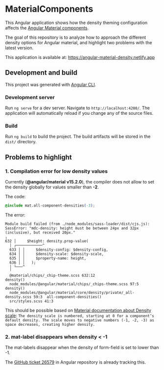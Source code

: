 # MaterialComponents

This Angular application shows how the density theming configuration affects the [Angular Material components](https://material.angular.io/).

The goal of this repository is to analyze how to approach the different density options for Angular material, and highlight two problems with the latest version.

This application is available at: https://angular-material-density.netlify.app

## Development and build

This project was generated with [Angular CLI](https://github.com/angular/angular-cli).

### Development server

Run `ng serve` for a dev server. Navigate to `http://localhost:4200/`. The application will automatically reload if you change any of the source files.

### Build

Run `ng build` to build the project. The build artifacts will be stored in the `dist/` directory.

## Problems to highlight

### 1. Compilation error for low density values

Currently (**@angular/material v15.2.0**), the compiler does not allow to set the density globally for values smaller than **-2**.

The code:

```css
@include mat.all-component-densities(-3);
```

The error:

```
Module build failed (from ./node_modules/sass-loader/dist/cjs.js):
SassError: "mdc-density: height must be between 24px and 32px (inclusive), but received 20px."
╷
632 │     $height: density.prop-value(
  │ ┌────────────^
  633 │ │     $density-config: $density-config,
  634 │ │     $density-scale: $density-scale,
  635 │ │     $property-name: height,
  636 │ │   );
  │ └───^
  ╵
  @material/chips/_chip-theme.scss 632:12                                     density()
  node_modules/@angular/material/chips/_chips-theme.scss 97:5                 density()
  node_modules/@angular/material/core/density/private/_all-density.scss 59:3  all-component-densities()
  src/styles.scss 41:3
```

This should be possible based on [Material documentation about Density scale](href="https://m3.material.io/foundations/layout/understanding-layout/spacing#da94f612-f274-49ab-aec5-f03dab53be8e): `The density scale is numbered, starting at 0 for a component’s default density. The scale moves to negative numbers (-1, -2, -3) as space decreases, creating higher density.`

### 2. mat-label disappears when density < -1

The mat-labels disappear when the density of form-field is set to lower than -1.

The [GitHub ticket 26579](https://github.com/angular/components/issues/26579) in Angular repository is already tracking this.
